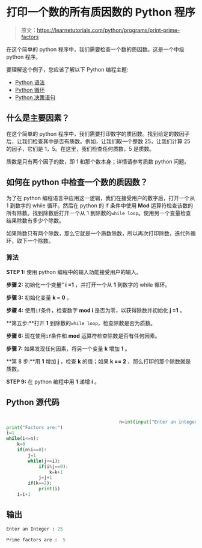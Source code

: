 # 打印一个数的所有质因数的 Python 程序

> 原文：<https://learnetutorials.com/python/programs/print-prime-factors>

在这个简单的 python 程序中，我们需要检查一个数的质因数。这是一个中级 python 程序。

要理解这个例子，您应该了解以下 Python 编程主题:

*   [Python 语法](../../python/syntax-comments "Python Syntax")
*   [Python 循环](../../python/python-loop-tutorials "Loops in Python")
*   [Python 决策语句](../../python/decision-making-statements "Python decision making statements")

## 什么是主要因素？

在这个简单的 python 程序中，我们需要打印数字的质因数。找到给定的数因子后，让我们检查其中是否有质数。例如，让我们取一个整数 25，让我们计算 25 的因子，它们是 1，5。在这里，我们检查任何质数，5 是质数。

质数是只有两个因子的数，即 1 和那个数本身；详情请参考质数 python 问题。

## 如何在 python 中检查一个数的质因数？

为了在 python 编程语言中应用这一逻辑，我们在接受用户的数字后，打开一个从 1 到数字的 while 循环。然后在 python 的 if 条件中使用 **Mod** 运算符检查该数的所有除数。找到除数后打开一个从 1 到除数的`while loop`。使用另一个变量检查结果除数有多少个除数。

如果除数只有两个除数，那么它就是一个质数除数，所以再次打印除数，迭代外循环，取下一个除数。

### 算法

**STEP 1:** 使用 python 编程中的输入功能接受用户的输入。

**步骤 2:** 初始化一个变量“ **i =1** ，并打开一个从 **1** 到数字的 while 循环。

**步骤 3:** 初始化变量 **k = 0** 。

**步骤 4:** 使用`if`条件，检查数字 **mod i** 是否为零，以获得除数并初始化 **j =1** 。

**第五步:**打开 **1** 到除数的`while loop`，检查除数是否为质数。

**步骤 6:** 现在使用`if`条件和 **mod** 运算符检查除数是否有任何因素。

**步骤 7:** 如果发现任何因素，将另一个变量 **k** 增加 **1** 。

**第 8 步:**用 **1** 增加 **j** ，检查 **k** 的值；如果 **k == 2** ，那么打印的那个除数就是质数。

**STEP 9:** 在 python 编程中用 **1** 递增 **i** 。

## Python 源代码

```py

                                          n=int(input("Enter an integer:"))
print("Factors are:")
i=1
while(i<=n):
    k=0
    if(n%i==0):
        j=1
        while(j<=i):
            if(i%j==0):
                k=k+1
            j=j+1
        if(k==2):
            print(i)
    i=i+1

```

## 输出

```py
Enter an Integer : 25

Prime factors are :  5
```